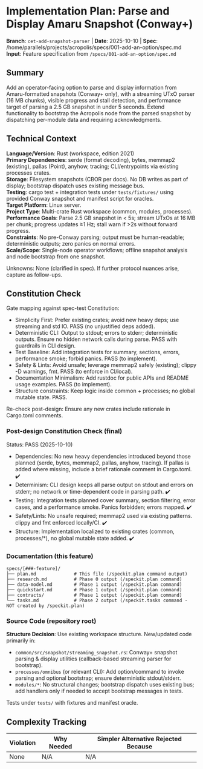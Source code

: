 # Implementation Plan: Parse and Display Amaru Snapshot (Conway+)

**Branch**: `cet-add-snapshot-parser` | **Date**: 2025-10-10 | **Spec**: /home/parallels/projects/acropolis/specs/001-add-an-option/spec.md
**Input**: Feature specification from `/specs/001-add-an-option/spec.md`

## Summary

Add an operator-facing option to parse and display information from Amaru-formatted snapshots (Conway+ only), with a streaming UTxO parser (16 MB chunks), visible progress and stall detection, and performance target of parsing a 2.5 GB snapshot in under 5 seconds. Extend functionality to bootstrap the Acropolis node from the parsed snapshot by dispatching per-module data and requiring acknowledgments.

## Technical Context

**Language/Version**: Rust (workspace, edition 2021)  
**Primary Dependencies**: serde (format decoding), bytes, memmap2 (existing), pallas (Point), anyhow, tracing; CLI/entrypoints via existing processes crates.  
**Storage**: Filesystem snapshots (CBOR per docs). No DB writes as part of display; bootstrap dispatch uses existing message bus.  
**Testing**: cargo test + integration tests under `tests/fixtures/` using provided Conway snapshot and manifest script for oracles.  
**Target Platform**: Linux server.  
**Project Type**: Multi-crate Rust workspace (common, modules, processes).  
**Performance Goals**: Parse 2.5 GB snapshot in < 5s; stream UTxOs at 16 MB per chunk; progress updates ≥1 Hz; stall warn if >2s without forward progress.  
**Constraints**: No pre-Conway parsing; output must be human-readable; deterministic outputs; zero panics on normal errors.  
**Scale/Scope**: Single-node operator workflows; offline snapshot analysis and node bootstrap from one snapshot.

Unknowns: None (clarified in spec). If further protocol nuances arise, capture as follow-ups.

## Constitution Check

Gate mapping against spec-test Constitution:

- Simplicity First: Prefer existing crates; avoid new heavy deps; use streaming and std IO. PASS (no unjustified deps added).
- Deterministic CLI: Output to stdout; errors to stderr; deterministic outputs. Ensure no hidden network calls during parse. PASS with guardrails in CLI design.
- Test Baseline: Add integration tests for summary, sections, errors, performance smoke; forbid panics. PASS (to implement).
- Safety & Lints: Avoid unsafe; leverage memmap2 safely (existing); clippy -D warnings, fmt. PASS (to enforce in CI/local).
- Documentation Minimalism: Add rustdoc for public APIs and README usage examples. PASS (to implement).
- Structure constraints: Keep logic inside common + processes; no global mutable state. PASS.

Re-check post-design: Ensure any new crates include rationale in Cargo.toml comments.

### Post-design Constitution Check (final)

Status: PASS (2025-10-10)

- Dependencies: No new heavy dependencies introduced beyond those planned (serde, bytes, memmap2, pallas, anyhow, tracing). If pallas is added where missing, include a brief rationale comment in Cargo.toml. ✔️
- Determinism: CLI design keeps all parse output on stdout and errors on stderr; no network or time-dependent code in parsing path. ✔️
- Testing: Integration tests planned cover summary, section filtering, error cases, and a performance smoke. Panics forbidden; errors mapped. ✔️
- Safety/Lints: No unsafe required; memmap2 used via existing patterns. clippy and fmt enforced locally/CI. ✔️
- Structure: Implementation localized to existing crates (common, processes/*), no global mutable state added. ✔️

### Documentation (this feature)

```
specs/[###-feature]/
├── plan.md              # This file (/speckit.plan command output)
├── research.md          # Phase 0 output (/speckit.plan command)
├── data-model.md        # Phase 1 output (/speckit.plan command)
├── quickstart.md        # Phase 1 output (/speckit.plan command)
├── contracts/           # Phase 1 output (/speckit.plan command)
└── tasks.md             # Phase 2 output (/speckit.tasks command - NOT created by /speckit.plan)
```

### Source Code (repository root)

**Structure Decision**: Use existing workspace structure. New/updated code primarily in:

- `common/src/snapshot/streaming_snapshot.rs`: Conway+ snapshot parsing & display utilities (callback-based streaming parser for bootstrap).
- `processes/omnibus` (or relevant CLI): Add option/command to invoke parsing and optional bootstrap; ensure deterministic stdout/stderr.
- `modules/*`: No structural changes; bootstrap dispatch uses existing bus; add handlers only if needed to accept bootstrap messages in tests.

Tests under `tests/` with fixtures and manifest oracle.

## Complexity Tracking

| Violation | Why Needed | Simpler Alternative Rejected Because |
|-----------|------------|-------------------------------------|
| None | N/A | N/A |
